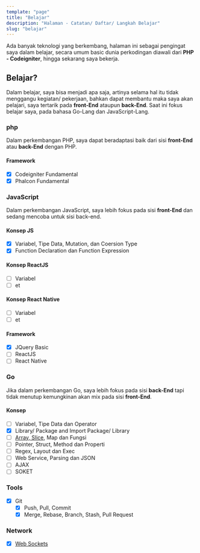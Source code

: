 ```yaml
---
template: "page"
title: "Belajar"
description: "Halaman - Catatan/ Daftar/ Langkah Belajar"
slug: "belajar"
---
```


Ada banyak teknologi yang berkembang, halaman ini sebagai pengingat saya dalam belajar, secara umum basic dunia perkodingan diawali dari **PHP - Codeigniter**, hingga sekarang saya bekerja.

## Belajar?

Dalam belajar, saya bisa menjadi apa saja, artinya selama hal itu tidak menggangu kegiatan/ pekerjaan, bahkan dapat membantu maka saya akan pelajari, saya tertarik pada **front-End** ataupun **back-End**. Saat ini fokus belajar saya, pada bahasa Go-Lang dan JavaScript-Lang.

### php
Dalam perkembangan PHP, saya dapat beradaptasi baik dari sisi **front-End** atau **back-End** dengan PHP.

#### Framework
- [x] Codeigniter Fundamental
- [x] Phalcon Fundamental 

### JavaScript
Dalam perkembangan JavaScript, saya lebih fokus pada sisi **front-End** dan sedang mencoba untuk sisi back-end.

#### Konsep JS
- [x] Variabel, Tipe Data, Mutation, dan Coersion Type
- [x] Function Declaration dan Function Expression

#### Konsep ReactJS
- [ ] Variabel
- [ ] et 

#### Konsep React Native
- [ ] Variabel
- [ ] et 

#### Framework
- [x] JQuery Basic
- [ ] ReactJS
- [ ] React Native

### Go
Jika dalam perkembangan Go, saya lebih fokus pada sisi **back-End** tapi tidak menutup kemungkinan akan mix pada sisi **front-End**.

#### Konsep
- [ ] Variabel, Tipe Data dan Operator 
- [x] Library/ Package and Import Package/ Library
- [ ] [Array, Slice](/memahami-slice-array-di-golang), Map dan Fungsi
- [ ] Pointer, Struct, Method dan Properti
- [ ] Regex, Layout dan Exec
- [ ] Web Service, Parsing dan JSON
- [ ] AJAX
- [ ] SOKET

### Tools

- [x] Git
  - [x] Push, Pull, Commit
  - [x] Merge, Rebase, Branch, Stash, Pull Request

### Network

- [x] [Web Sockets](/library-esc-post-dicodeigniter-server-side-printing)